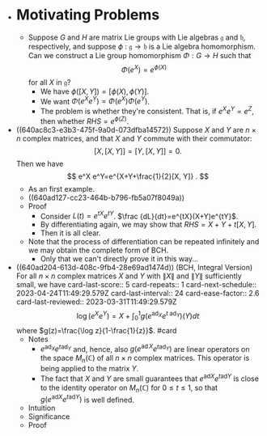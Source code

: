 - # Motivating Problems
	- Suppose $G$ and $H$ are matrix Lie groups with Lie algebras $\mathfrak{g}$ and $\mathfrak{h}$, respectively, and suppose $\phi$ : $\mathfrak{g} \rightarrow \mathfrak{h}$ is a Lie algebra homomorphism. Can we construct a Lie group homomorphism $\Phi: G \rightarrow H$ such that 
	  $$\Phi\left(e^X\right)=e^{\phi(X)}$$
	   for all $X$ in $\mathfrak{g}$?
		- We have $\phi([X,Y])=[\phi(X),\phi(Y)]$.
		- We want $\Phi\left(e^Xe^Y\right)=\Phi\left(e^X\right)\Phi\left(e^Y\right)$.
		- The problem is whether they're consistent. That is, if $e^Xe^Y=e^Z$, then whether $RHS=e^{\phi(Z)}$.
- ((640ac8c3-e3b3-475f-9a0d-073dfba14572)) Suppose $X$ and $Y$ are $n \times n$ complex matrices, and that $X$ and $Y$ commute with their commutator:
  $$
  [X,[X, Y]]=[Y,[X, Y]]=0 .
  $$
  Then we have
  $$
  e^X e^Y=e^{X+Y+\frac{1}{2}[X, Y]} .
  $$
	- As an first example.
	- ((640ad127-cc23-464b-b796-fb5a07f8049a))
	- Proof
		- Consider $L(t)=e^{tX}e^{tY}$.
		  $\frac {dL}{dt}=e^{tX}(X+Y)e^{tY}$.
		- By differentiating again, we may show that $RHS=X+Y+t[X,Y]$.
		- Then it is all clear.
	- Note that the process of differentiation can be repeated infinitely and we may obtain the complete form of BCH.
		- Only that we can't directly prove it in this way...
- ((640ad204-613d-408c-9fb4-28e69ad1474d)) (BCH, Integral Version) For all $n \times n$ complex matrices $X$ and $Y$ with $\|X\|$ and $\|Y\|$ sufficiently small, we have
  card-last-score:: 5
  card-repeats:: 1
  card-next-schedule:: 2023-04-24T11:49:29.579Z
  card-last-interval:: 24
  card-ease-factor:: 2.6
  card-last-reviewed:: 2023-03-31T11:49:29.579Z
  $$
  \log \left(e^X e^Y\right)=X+\int_0^1 g\left(e^{\mathrm{ad}_X} e^{t\ \mathrm{ad}_Y}\right)(Y) d t 
  $$
  where $g(z)=\frac{\log z}{1-\frac{1}{z}}$. #card
	- Notes
		- $e^{\operatorname{ad}_X} e^{t \mathrm{ad}_Y}$ and, hence, also $g\left(e^{\operatorname{ad} X} e^{t \mathrm{ad}_Y}\right)$ are linear operators on the space $M_n(\mathbb{C})$ of all $n \times n$ complex matrices. This operator is being applied to the matrix $Y$.
		- The fact that $X$ and $Y$ are small guarantees that $e^{\mathrm{ad} X} e^{t \mathrm{ad} Y}$ is close to the identity operator on $M_n(\mathbb{C})$ for $0 \leq t \leq 1$, so that $g\left(e^{\mathrm{ad} X} e^{t \mathrm{ad} Y}\right)$ is well defined.
	- Intuition
	- Significance
	- Proof